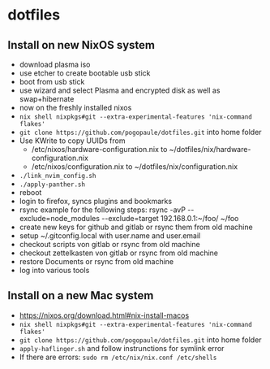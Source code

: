# dotfiles

## Install on new NixOS system

- download plasma iso
- use etcher to create bootable usb stick
- boot from usb stick
- use wizard and select Plasma and encrypted disk as well as swap+hibernate
- now on the freshly installed nixos
- `nix shell nixpkgs#git --extra-experimental-features 'nix-command flakes'`
- `git clone https://github.com/pogopaule/dotfiles.git` into home folder
- Use KWrite to copy UUIDs from
  - /etc/nixos/hardware-configuration.nix to ~/dotfiles/nix/hardware-configuration.nix
  - /etc/nixos/configuration.nix to ~/dotfiles/nix/configuration.nix
- `./link_nvim_config.sh`
- `./apply-panther.sh`
- reboot
- login to firefox, syncs plugins and bookmarks
- rsync example for the following steps: rsync -avP --exclude=node_modules --exclude=target 192.168.0.1:~/foo/ ~/foo
- create new keys for github and gitlab or rsync them from old machine
- setup ~/.gitconfig.local with user.name and user.email
- checkout scripts von gitlab or rsync from old machine
- checkout zettelkasten von gitlab or rsync from old machine
- restore Documents or rsync from old machine
- log into various tools

## Install on a new Mac system

- https://nixos.org/download.html#nix-install-macos
- `nix shell nixpkgs#git --extra-experimental-features 'nix-command flakes'`
- `git clone https://github.com/pogopaule/dotfiles.git` into home folder
- `apply-haflinger.sh` and follow instrunctions for symlink error
- If there are errors: `sudo rm /etc/nix/nix.conf /etc/shells`
